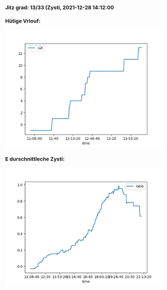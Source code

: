 ### Jitz grad: 13/33 (Zysti, 2021-12-28 14:12:00

### Hütige Vrlouf:
![Graph](Today.png)

### E durschnittleche Zysti:
![Graph](Zysti.png)